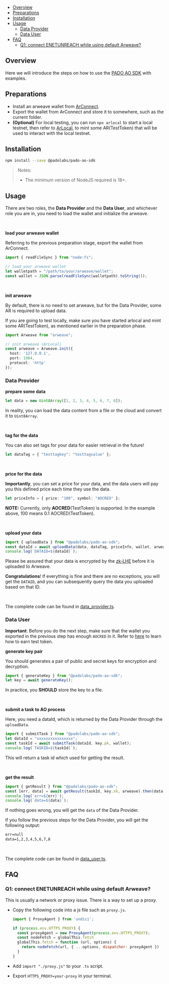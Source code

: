 
- [Overview](#overview)
- [Preparations](#preparations)
- [Installation](#installation)
- [Usage](#usage)
  - [Data Provider](#data-provider)
  - [Data User](#data-user)
- [FAQ](#faq)
  - [Q1: connect ENETUNREACH while using default Arweave?](#q1-connect-enetunreach-while-using-default-arweave)


## Overview

Here we will introduce the steps on how to use the [PADO AO SDK](https://docs.padolabs.org/ecosystem/ao/sdk) with examples.



## Preparations


- Install an arweave wallet from [ArConnect](https://www.arconnect.io/download).
- Export the wallet from ArConnect and store it to somewhere, such as the current folder.
- **(Optional)** For local testing, you can run `npx arlocal` to start a local testnet, then refer to [ArLocal](https://docs.arconnect.io/developer-tooling/arlocal-devtools), to mint some AR(TestToken) that will be used to interact with the local testnet.


## Installation


```sh
npm install --save @padolabs/pado-ao-sdk
```

> Notes:
>
> - The minimum version of NodeJS required is 18+.


## Usage

There are two roles, the **Data Provider** and the **Data User**, and whichever role you are in, you need to load the wallet and initialize the arweave. 


<br/>

**load your arweave wallet**

Referring to the previous preparation stage, export the wallet from ArConnect.

```ts
import { readFileSync } from "node:fs";

// load your arweave wallet
let walletpath = "/path/to/your/arweave/wallet";
const wallet = JSON.parse(readFileSync(walletpath).toString());
```


<br/>

**init arweave**

By default, there is no need to set arweave, but for the Data Provider, some AR is required to upload data.

If you are going to test locally, make sure you have started arlocal and mint some AR(TestToken), as mentioned earlier in the preparation phase.

```ts
import Arweave from "arweave";

// init arweave (ArLocal)
const arweave = Arweave.init({
  host: '127.0.0.1',
  port: 1984,
  protocol: 'http'
});
```


### Data Provider

**prepare some data**

```ts
let data = new Uint8Array([1, 2, 3, 4, 5, 6, 7, 8]);
```
In reality, you can load the data content from a file or the cloud and convert it to `Uint8Array`.

<br/>

**tag for the data**

You can also set tags for your data for easier retrieval in the future!

```ts
let dataTag = { "testtagkey": "testtagvalue" };
```

<br/>

**price for the data**

**Importantly**, you can set a price for your data, and the data users will pay you this defined price each time they use the data.

```ts
let priceInfo = { price: "100", symbol: "AOCRED" };
```

**NOTE:** Currently, only **AOCRED**(TestToken) is supported. In the example above, 100 means 0.1 AOCRED(TestToken).


<br/>

**upload your data**

```ts
import { uploadData } from "@padolabs/pado-ao-sdk";
const dataId = await uploadData(data, dataTag, priceInfo, wallet, arweave);
console.log(`DATAID=${dataId}`);
```

Please be assured that your data is encrypted by the [zk-LHE](https://github.com/pado-labs/threshold-zk-LHE) before it is uploaded to Arweave.

**Congratulations**! If everything is fine and there are no exceptions, you will get the `DATAID`, and you can subsequently query the data you uploaded based on that ID.

<br/>

The complete code can be found in [data_provider.ts](https://github.com/pado-labs/pado-ao-sdk/blob/main/src/demo/data_provider.ts).



### Data User

**Important**: Before you do the next step, make sure that the wallet you exported in the previous step has enough `AOCRED` in it. Refer to [here](https://cookbook_ao.g8way.io/welcome/testnet-info/cred-and-quests.html#how-do-i-earn-cred) to learn how to earn test token.

**generate key pair**

You should generates a pair of public and secret keys for encryption and decryption.

```ts
import { generateKey } from "@padolabs/pado-ao-sdk";
let key = await generateKey();
```
In practice, you **SHOULD** store the key to a file.

<br/>

**submit a task to AO process**

Here, you need a dataId, which is returned by the Data Provider through the `uploadData`.

```ts
import { submitTask } from "@padolabs/pado-ao-sdk";
let dataId = "xxxxxxxxxxxxxxxx";
const taskId = await submitTask(dataId, key.pk, wallet);
console.log(`TASKID=${taskId}`);
```

This will return a task id which used for getting the result.


<br/>

**get the result**

```ts
import { getResult } from "@padolabs/pado-ao-sdk";
const [err, data] = await getResult(taskId, key.sk, arweave).then(data => [null, data]).catch(err => [err, null]);
console.log(`err=${err}`);
console.log(`data=${data}`);
```

If nothing goes wrong, you will get the `data` of the Data Provider.

If you follow the previous steps for the Data Provider, you will get the following output:

```txt
err=null
data=1,2,3,4,5,6,7,8
```

<br/>

The complete code can be found in [data_user.ts](https://github.com/pado-labs/pado-ao-sdk/blob/main/src/demo/data_user.ts).


## FAQ

### Q1: connect ENETUNREACH while using default Arweave?

This is usually a network or proxy issue. There is a way to set up a proxy.

- Copy the following code into a js file such as `proxy.js`.

  ```js
  import { ProxyAgent } from 'undici';

  if (process.env.HTTPS_PROXY) {
    const proxyAgent = new ProxyAgent(process.env.HTTPS_PROXY);
    const nodeFetch = globalThis.fetch
    globalThis.fetch = function (url, options) {
      return nodeFetch(url, { ...options, dispatcher: proxyAgent })
    }
  }
  ```
- Add `import "./proxy.js"` to your `.ts` script.
- Export `HTTPS_PROXY=your-proxy` in your terminal.

